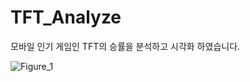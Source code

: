 # TFT_Analyze
모바일 인기 게임인 TFT의 승률을 분석하고 시각화 하였습니다.

![Figure_1](https://user-images.githubusercontent.com/81677305/175283383-be368a0d-cb60-4ac2-93c5-e267f62b6802.png)
